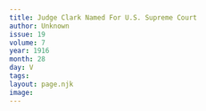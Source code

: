 ```yaml
---
title: Judge Clark Named For U.S. Supreme Court
author: Unknown
issue: 19
volume: 7
year: 1916
month: 28
day: V
tags:
layout: page.njk
image:
---
```





